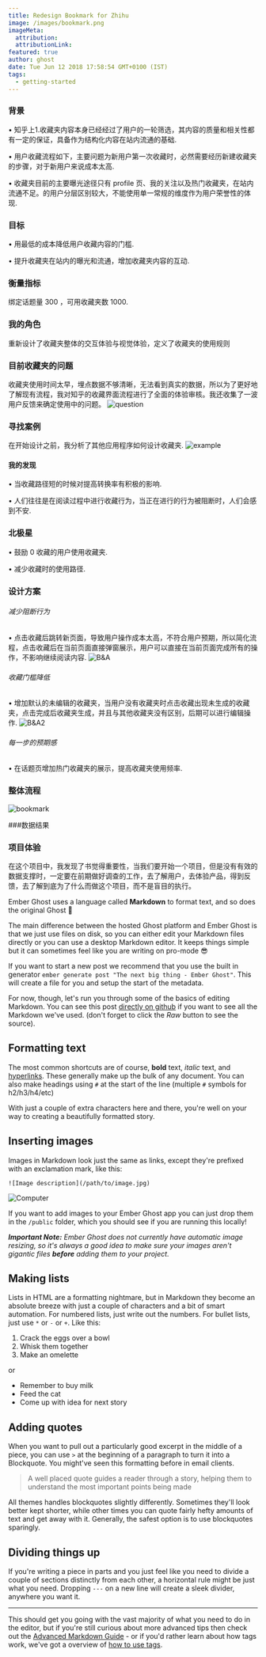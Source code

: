 ```yaml
---
title: Redesign Bookmark for Zhihu
image: /images/bookmark.png
imageMeta:
  attribution:
  attributionLink:
featured: true
author: ghost
date: Tue Jun 12 2018 17:58:54 GMT+0100 (IST)
tags:
  - getting-started
---
```


### 背景

• 知乎上1.收藏夹内容本身已经经过了用户的一轮筛选，其内容的质量和相关性都有一定的保证，具备作为结构化内容在站内流通的基础.

• 用户收藏流程如下，主要问题为新用户第一次收藏时，必然需要经历新建收藏夹的步骤，对于新用户来说成本太高.

• 收藏夹目前的主要曝光途径只有 profile 页、我的关注以及热门收藏夹，在站内流通不足。的用户分层区别较大，不能使用单一常规的维度作为用户荣誉性的体现.

### 目标
• 用最低的成本降低用户收藏内容的门槛.

• 提升收藏夹在站内的曝光和流通，增加收藏夹内容的互动.

### 衡量指标
绑定话题量 300 ，可用收藏夹数 1000.

### 我的角色
重新设计了收藏夹整体的交互体验与视觉体验，定义了收藏夹的使用规则

### 目前收藏夹的问题
收藏夹使用时间太早，埋点数据不够清晰，无法看到真实的数据，所以为了更好地了解现有流程，我对知乎的收藏界面流程进行了全面的体验审核。我还收集了一波用户反馈来确定使用中的问题。
![question](/images/question.png)

### 寻找案例
在开始设计之前，我分析了其他应用程序如何设计收藏夹.
![example](/images/example.png)

#### 我的发现
• 当收藏路径短的时候对提高转换率有积极的影响.

• 人们往往是在阅读过程中进行收藏行为，当正在进行的行为被阻断时，人们会感到不安.

### 北极星
• 鼓励 0 收藏的用户使用收藏夹.

• 减少收藏时的使用路径.

### 设计方案 
###### 减少阻断行为
• 点击收藏后跳转新页面，导致用户操作成本太高，不符合用户预期，所以简化流程，点击收藏后在当前页面直接弹窗展示，用户可以直接在当前页面完成所有的操作，不影响继续阅读内容. 
![B&A](/images/B&A.png)

###### 收藏门槛降低
• 增加默认的未编辑的收藏夹，当用户没有收藏夹时点击收藏出现未生成的收藏夹，点击完成后收藏夹生成，并且与其他收藏夹没有区别，后期可以进行编辑操作.
![B&A2](/images/B&A2.png)

###### 每一步的预期感
• 在话题页增加热门收藏夹的展示，提高收藏夹使用频率.

### 整体流程
![bookmark](/images/bookmark.png)

###数据结果
### 项目体验
在这个项目中，我发现了书觉得重要性，当我们要开始一个项目，但是没有有效的数据支撑时，一定要在前期做好调查的工作，去了解用户，去体验产品，得到反馈，去了解到底为了什么而做这个项目，而不是盲目的执行。

Ember Ghost uses a language called **Markdown** to format text, and so does the original Ghost 🎉

The main difference between the hosted Ghost platform and Ember Ghost is that we just use files on disk, so you can either edit your Markdown files directly or you can use a desktop Markdown editor. It keeps things simple but it can sometimes feel like you are writing on pro-mode 😎

If you want to start a new post we recommend that you use the built in generator `ember generate post "The next big thing - Ember Ghost"`. This will create a file for you and setup the start of the metadata.

For now, though, let's run you through some of the basics of editing Markdown. You can see this post [directly on github](https://github.com/stonecircle/ember-ghost/blob/master/blueprints/ember-ghost/files/content/the-editor.md) if you want to see all the Markdown we've used. (don't forget to click the _Raw_ button to see the source).


## Formatting text

The most common shortcuts are of course, **bold** text, _italic_ text, and [hyperlinks](https://example.com). These generally make up the bulk of any document. You can also make headings using `#` at the start of the line (multiple `#` symbols for h2/h3/h4/etc)

With just a couple of extra characters here and there, you're well on your way to creating a beautifully formatted story.


## Inserting images

Images in Markdown look just the same as links, except they're prefixed with an exclamation mark, like this:

`![Image description](/path/to/image.jpg)`

![Computer](https://casper.ghost.org/v1.0.0/images/computer.jpg)

If you want to add images to your Ember Ghost app you can just drop them in the `/public` folder, which you should see if you are running this locally!

_**Important Note:** Ember Ghost does not currently have automatic image resizing, so it's always a good idea to make sure your images aren't gigantic files **before** adding them to your project._


## Making lists

Lists in HTML are a formatting nightmare, but in Markdown they become an absolute breeze with just a couple of characters and a bit of smart automation. For numbered lists, just write out the numbers. For bullet lists, just use `*` or `-` or `+`. Like this:

1. Crack the eggs over a bowl
2. Whisk them together
3. Make an omelette

or

- Remember to buy milk
- Feed the cat
- Come up with idea for next story


## Adding quotes

When you want to pull out a particularly good excerpt in the middle of a piece, you can use `>` at the beginning of a paragraph to turn it into a Blockquote. You might've seen this formatting before in email clients.

> A well placed quote guides a reader through a story, helping them to understand the most important points being made

All themes handles blockquotes slightly differently. Sometimes they'll look better kept shorter, while other times you can quote fairly hefty amounts of text and get away with it. Generally, the safest option is to use blockquotes sparingly.


## Dividing things up

If you're writing a piece in parts and you just feel like you need to divide a couple of sections distinctly from each other, a horizontal rule might be just what you need. Dropping `---` on a new line will create a sleek divider, anywhere you want it.

---

This should get you going with the vast majority of what you need to do in the editor, but if you're still curious about more advanced tips then check out the [Advanced Markdown Guide](/advanced-markdown/) - or if you'd rather learn about how tags work, we've got a overview of [how to use tags](/using-tags/).
